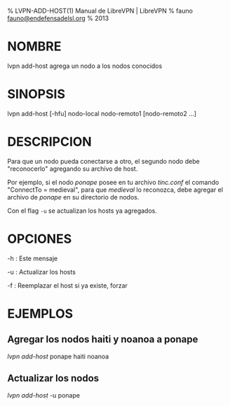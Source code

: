 % LVPN-ADD-HOST(1) Manual de LibreVPN | LibreVPN
% fauno <fauno@endefensadelsl.org>
% 2013

# NOMBRE

lvpn add-host agrega un nodo a los nodos conocidos


# SINOPSIS

lvpn add-host [-hfu] nodo-local nodo-remoto1 [nodo-remoto2 ...]


# DESCRIPCION

Para que un nodo pueda conectarse a otro, el segundo nodo debe
"reconocerlo" agregando su archivo de host.

Por ejemplo, si el nodo _ponape_ posee en tu archivo _tinc.conf_ el
comando "ConnectTo = medieval", para que _medieval_ lo reconozca, debe
agregar el archivo de _ponape_ en su directorio de nodos.

Con el flag `-u` se actualizan los hosts ya agregados.


# OPCIONES

-h
:    Este mensaje

-u
:    Actualizar los hosts

-f
:    Reemplazar el host si ya existe, forzar


# EJEMPLOS

## Agregar los nodos haiti y noanoa a ponape

_lvpn add-host_ ponape haiti noanoa


## Actualizar los nodos

_lvpn add-host_ -u ponape
